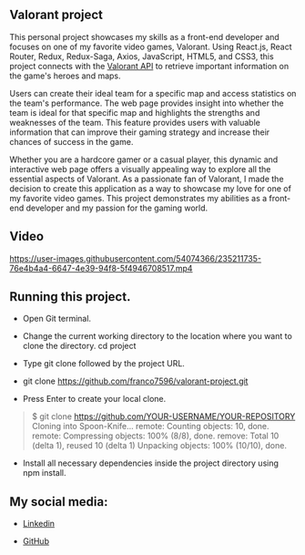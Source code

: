 ## Valorant project

This personal project showcases my skills as a front-end developer and focuses on one of my favorite video games, Valorant. Using React.js, React Router, Redux, Redux-Saga, Axios, JavaScript, HTML5, and CSS3, this project connects with the [Valorant API](https://dash.valorant-api.com/) to retrieve important information on the game's heroes and maps.

Users can create their ideal team for a specific map and access statistics on the team's performance. The web page provides insight into whether the team is ideal for that specific map and highlights the strengths and weaknesses of the team. This feature provides users with valuable information that can improve their gaming strategy and increase their chances of success in the game.

Whether you are a hardcore gamer or a casual player, this dynamic and interactive web page offers a visually appealing way to explore all the essential aspects of Valorant. As a passionate fan of Valorant, I made the decision to create this application as a way to showcase my love for one of my favorite video games. This project demonstrates my abilities as a front-end developer and my passion for the gaming world.

## Video

https://user-images.githubusercontent.com/54074366/235211735-76e4b4a4-6647-4e39-94f8-5f4946708517.mp4

## Running this project.
- Open Git terminal.

- Change the current working directory to the location where you want to clone the directory. cd project

- Type git clone followed by the project URL.

- git clone https://github.com/franco7596/valorant-project.git

- Press Enter to create your local clone.

> $ git clone https://github.com/YOUR-USERNAME/YOUR-REPOSITORY Cloning into Spoon-Knife... remote: Counting objects: 10, done. remote: Compressing objects: 100% (8/8), done. remove: Total 10 (delta 1), reused 10 (delta 1) Unpacking objects: 100% (10/10), done.

- Install all necessary dependencies inside the project directory using npm install.

## My social media:

- [Linkedin](https://www.linkedin.com/in/franco-ribotta-274a211b0/)

- [GitHub](https://github.com/franco7596)
